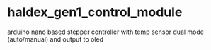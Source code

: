 # haldex_gen1_control_module
arduino nano based stepper controller with temp sensor dual mode (auto/manual) and output to oled
